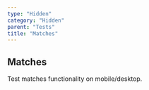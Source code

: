 ```yaml
---
type: "Hidden"
category: "Hidden"
parent: "Tests"
title: "Matches"
---
```


## Matches

Test matches functionality on mobile/desktop.

<demo>
  <demoinline src="demos/components/core/toggle/matches">
  </demoinline>
  <demoinline src="demos/components/core/overlay/matches">
  </demoinline>
  <demoinline src="demos/components/core/drop/matches">
  </demoinline>
  <demoinline src="demos/components/core/tooltip/matches">
  </demoinline>
  <demoinline src="demos/components/core/slider/matches">
  </demoinline>
</demo>
